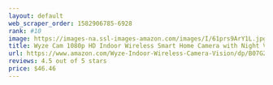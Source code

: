 ```yaml
---
layout: default 
﻿web_scraper_order: 1582906785-6928
rank: #10
image: https://images-na.ssl-images-amazon.com/images/I/61prs9ArY1L.jpg
title: Wyze Cam 1080p HD Indoor Wireless Smart Home Camera with Night Vision, 2-Way Audio, Works…
url: https://www.amazon.com/Wyze-Indoor-Wireless-Camera-Vision/dp/B07G2YR23M/ref=zg_mw_photo_10?_encoding=UTF8&psc=1&refRID=C6DA0XF7JAQBJB1KF3C0
reviews: 4.5 out of 5 stars
price: $46.46 
---
```

